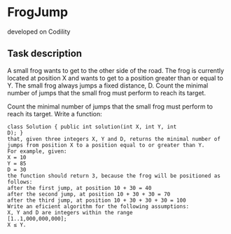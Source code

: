 # FrogJump
developed on Codility

## Task description
A small frog wants to get to the other side of the road. The frog is
currently located at position X and wants to get to a position greater than
or equal to Y. The small frog always jumps a fixed distance, D.
Count the minimal number of jumps that the small frog must perform to
reach its target.

Count the minimal number of jumps that the small frog must perform to
reach its target.
Write a function:
```
class Solution { public int solution(int X, int Y, int
D); }
that, given three integers X, Y and D, returns the minimal number of
jumps from position X to a position equal to or greater than Y.
For example, given:
X = 10
Y = 85
D = 30
the function should return 3, because the frog will be positioned as
follows:
after the first jump, at position 10 + 30 = 40
after the second jump, at position 10 + 30 + 30 = 70
after the third jump, at position 10 + 30 + 30 + 30 = 100
Write an eficient algorithm for the following assumptions:
X, Y and D are integers within the range
[1..1,000,000,000];
X ≤ Y.
```
